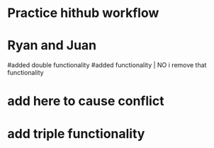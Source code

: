 # Practice hithub workflow
# Ryan and Juan
#added double functionality
#added functionality | NO i remove that functionality
# add here to cause conflict
# add triple functionality

